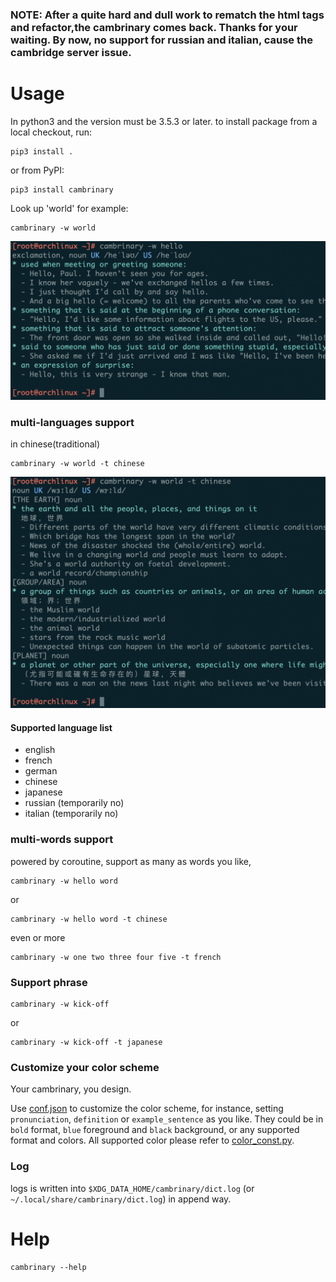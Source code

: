 ### NOTE: After a quite hard and dull work to rematch the html tags and refactor,the cambrinary comes back. Thanks for your waiting. By now, no support for russian and italian, cause the cambridge server issue.
# Usage
In python3 and the version must be 3.5.3 or later. to install package from a local checkout, run:
```
pip3 install .
```

or from PyPI:
```
pip3 install cambrinary
```
Look up 'world' for example:
```
cambrinary -w world
```
![word hello](./images/hello)

### multi-languages support
in chinese(traditional)
```
cambrinary -w world -t chinese
```
![word world](./images/world)
#### Supported language list
- english
- french
- german
- chinese
- japanese
- russian (temporarily no)
- italian (temporarily no)

### multi-words support
powered by coroutine, support as many as words you like,
```
cambrinary -w hello word
```
or
```
cambrinary -w hello word -t chinese
```
even or more
```
cambrinary -w one two three four five -t french
```

### Support phrase
```
cambrinary -w kick-off
```
or
```
cambrinary -w kick-off -t japanese
```
### Customize your color scheme
Your cambrinary, you design.

Use [conf.json](./cambrinary/conf.json) to customize the color scheme, for instance,
setting `pronunciation`, `definition` or `example_sentence` as you like. They could be in `bold` format, `blue` foreground  and `black` background, or any supported format and colors.
All supported color please refer to [color_const.py](./cambrinary/color_const.py).

### Log
logs is written into `$XDG_DATA_HOME/cambrinary/dict.log` (or `~/.local/share/cambrinary/dict.log`) in append way.
# Help
```
cambrinary --help
```
